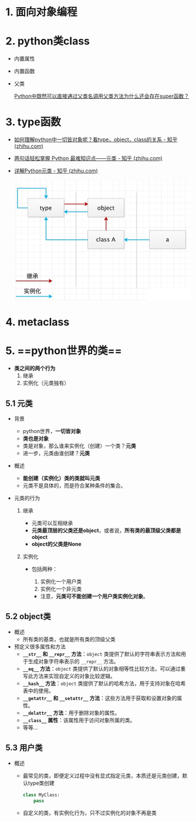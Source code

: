 # 1. 面向对象编程

# 2. python类class

- 内置属性

- 内置函数

- 父类

  [Python中既然可以直接通过父类名调用父类方法为什么还会存在super函数？](https://www.zhihu.com/question/20040039/answer/1781379412)

# 3. type函数

- [如何理解python中一切皆对象呢？看type，object，class的关系 - 知乎 (zhihu.com)](https://zhuanlan.zhihu.com/p/100885824)

- [两句话轻松掌握 Python 最难知识点——元类 - 知乎 (zhihu.com)](https://zhuanlan.zhihu.com/p/60461261)

- [详解Python元类 - 知乎 (zhihu.com)](https://zhuanlan.zhihu.com/p/30861351)

  ![type类，object类，class类](..\示例图片\type类，object类，class类.png)

# 4. metaclass

# 5. ==python世界的类==

- **类之间的两个行为**
  1. 继承
  2. 实例化（元类独有）

## 5.1 元类

- 背景
  - python世界，**一切皆对象**
  - **类也是对象**
  - 类是对象，那么谁来实例化（创建）一个类？**元类**
  - 进一步，元类由谁创建？**元类**

- 概述

  - **能创建（实例化）类的类就叫元类**
  - 元类不是具体的，而是符合某种条件的集合。

- 元类的行为

  1. 继承

     - 元类可以互相继承
     - **元类最顶层的父类还是object**，或者说，**所有类的最顶级父类都是object**
     - **object的父类是None**

  2. 实例化

     - 包括两种：

       1. 实例化一个用户类
       2. 实例化一个非元类

       - 注意，**元类可不能创建一个用户类实例化对象**。

## 5.2 object类

- 概述
  - 所有类的基类，也就是所有类的顶级父类
- 预定义很多属性和方法
  - **`__str__` 和 `__repr__` 方法**：`object` 类提供了默认的字符串表示方法和用于生成对象字符串表示的 `__repr__` 方法。
  - **`__eq__` 方法**：`object` 类提供了默认的对象相等性比较方法，可以通过重写此方法来实现自定义的对象比较逻辑。
  - **`__hash__` 方法**：`object` 类提供了默认的哈希方法，用于支持对象在哈希表中的使用。
  - **`__getattr__` 和 `__setattr__` 方法**：这些方法用于获取和设置对象的属性。
  - **`__delattr__` 方法**：用于删除对象的属性。
  - **`__class__` 属性**：该属性用于访问对象所属的类。
  - 等等...

## 5.3 用户类

- 概述

  - 最常见的类，即便定义过程中没有显式指定元类，本质还是元类创建，默认type类创建

    ```python
    class MyClass:
        pass
    ```

  - 自定义的类，有实例化行为，只不过实例化的对象不再是类

